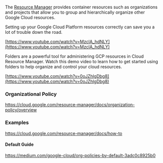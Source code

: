
The [Resource Manager](https://cloud.google.com/resource-manager/docs)  provides container resources such as organizations and projects that allow you to group and hierarchically organize other Google Cloud resources.



Setting up your Google Cloud Platform resources correctly can save you a lot of trouble down the road. 

[https://www.youtube.com/watch?v=MzclA_hdNLY](https://www.youtube.com/watch?v=MzclA_hdNLY)

Folders are a powerful tool for administering GCP resources in Cloud Resource Manager. Watch this demo video to learn how to get started using folders to help organize and control your cloud resources.

[https://www.youtube.com/watch?v=0oJZhlgDbg8](https://www.youtube.com/watch?v=0oJZhlgDbg8)

### Organizational Policy

https://cloud.google.com/resource-manager/docs/organization-policy/overview

### Examples

https://cloud.google.com/resource-manager/docs/how-to

#### Default Guide

https://medium.com/google-cloud/org-policies-by-default-3adc0c8925b0
